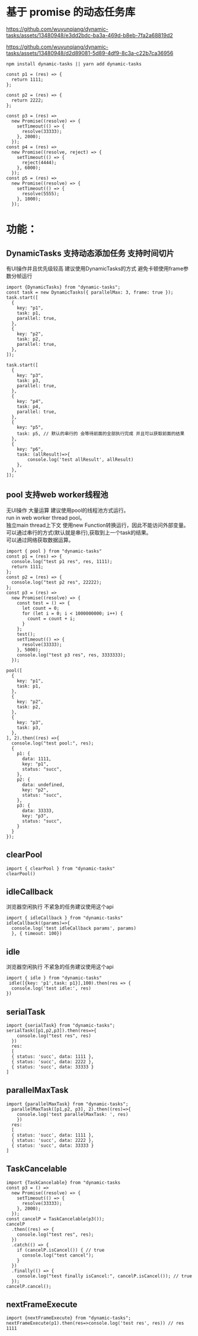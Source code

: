 # 基于 promise 的动态任务库

https://github.com/wuyunqiang/dynamic-tasks/assets/13480948/e3dd2bdc-ba3a-469d-b8eb-7fa2a68819d2

https://github.com/wuyunqiang/dynamic-tasks/assets/13480948/d2d89081-5d89-4df9-8c3a-c22b7ca36956

```
npm install dynamic-tasks || yarn add dynamic-tasks
```

```
const p1 = (res) => {
  return 1111;
};

const p2 = (res) => {
  return 2222;
};

const p3 = (res) =>
  new Promise((resolve) => {
    setTimeout(() => {
      resolve(33333);
    }, 2000);
  });
const p4 = (res) =>
  new Promise((resolve, reject) => {
    setTimeout(() => {
      reject(4444);
    }, 6000);
  });
const p5 = (res) =>
  new Promise((resolve) => {
    setTimeout(() => {
      resolve(5555);
    }, 1000);
  });
```
# 功能：<br>
## DynamicTasks 支持动态添加任务 支持时间切片<br>
有UI操作并且优先级较高 建议使用DynamicTasks的方式 避免卡顿使用frame参数分帧运行<br>

```
import {DynamicTasks} from "dynamic-tasks";
const task = new DynamicTasks({ parallelMax: 3, frame: true });
task.start([
  {
    key: "p1",
    task: p1,
    parallel: true,
  },
  {
    key: "p2",
    task: p2,
    parallel: true,
  },
]);

task.start([
  {
    key: "p3",
    task: p3,
    parallel: true,
  },
  {
    key: "p4",
    task: p4,
    parallel: true,
  },
  {
    key: "p5",
    task: p5, // 默认的串行的 会等待前面的全部执行完成 并且可以获取前面的结果
  },
  {
    key: "p6",
    task: (allResult)=>{
        console.log('test allResult', allResult)
    },
  },
]);
```


## pool 支持web worker线程池<br>
无UI操作 大量运算 建议使用pool的线程池方式运行。<br>
run in web worker thread pool。<br>
独立main thread上下文 使用new Function转换运行，因此不能访问外部变量。<br>
可以通过串行的方式(默认就是串行),获取到上一个task的结果。<br>
可以通过网络获取数据运算。<br>
```
import { pool } from "dynamic-tasks"
const p1 = (res) => {
  console.log("test p1 res", res, 1111);
  return 1111;
};
const p2 = (res) => {
  console.log("test p2 res", 22222);
};
const p3 = (res) =>
  new Promise((resolve) => {
    const test = () => {
      let count = 0;
      for (let i = 0; i < 1000000000; i++) {
        count = count + i;
      }
    };
    test();
    setTimeout(() => {
      resolve(33333);
    }, 5000);
    console.log("test p3 res", res, 3333333);
  });

pool([
  {
    key: "p1",
    task: p1,
  },
  {
    key: "p2",
    task: p2,
  },
  {
    key: "p3",
    task: p3,
  },
], 2).then((res) =>{
  console.log("test pool:", res);
  {
    p1: {
      data: 1111,
      key: "p1",
      status: "succ",
    },
    p2: {
      data: undefined,
      key: "p2",
      status: "succ",
    },
    p3: {
      data: 33333,
      key: "p3",
      status: "succ",
    }
  }
});
```

## clearPool
```
import { clearPool } from "dynamic-tasks"
clearPool()
```

## idleCallback
 浏览器空闲执行 不紧急的任务建议使用这个api
```
import { idleCallback } from "dynamic-tasks"
idleCallback((params)=>{
  console.log('test idleCallback params', params)
  }, { timeout: 100})
```

## idle 
浏览器空闲执行 不紧急的任务建议使用这个api
```
import { idle } from "dynamic-tasks"
 idle([{key: 'p1',task: p1}],100).then(res => {
  console.log('test idle:', res)
})
```

## serialTask

```
import {serialTask} from "dynamic-tasks";
serialTask([p1,p2,p3]).then(res=>{
    console.log("test res", res)
  })
  res:
  [
  { status: 'succ', data: 1111 },
  { status: 'succ', data: 2222 },
  { status: 'succ', data: 33333 }
]
```

## parallelMaxTask

```
import {parallelMaxTask} from "dynamic-tasks";
  parallelMaxTask([p1,p2, p3], 2).then((res)=>{
    console.log('test parallelMaxTask: ', res)
    })
  res:
  [
  { status: 'succ', data: 1111 },
  { status: 'succ', data: 2222 },
  { status: 'succ', data: 33333 }
]
```

## TaskCancelable

```
import {TaskCancelable} from "dynamic-tasks
const p3 = () =>
  new Promise((resolve) => {
    setTimeout(() => {
      resolve(33333);
    }, 2000);
  });
const cancelP = TaskCancelable(p3());
cancelP
  .then((res) => {
    console.log("test res", res);
  })
  .catch(() => {
    if (cancelP.isCancel()) { // true
      console.log("test cancel");
    }
  })
  .finally(() => {
    console.log("test finally isCancel:", cancelP.isCancel()); // true
  });
cancelP.cancel();
```

## nextFrameExecute

```
import {nextFrameExecute} from "dynamic-tasks";
nextFrameExecute(p1).then(res=>console.log('test res', res)) // res 1111
```


